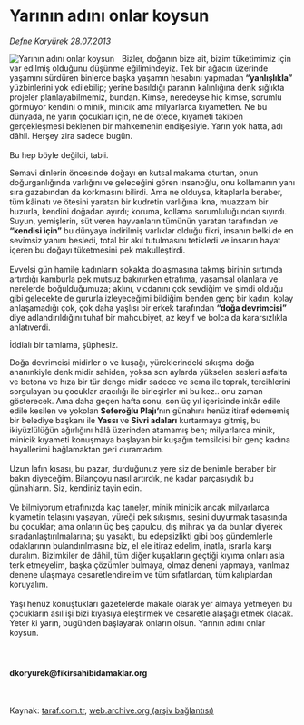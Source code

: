 # Yarının adını onlar koysun

*Defne Koryürek 28.07.2013*

<div class="yazi"><img align="left" alt="Yarının adını onlar koysun" border="0" src="http://www.taraf.com.tr/fotoraflar/makaleler/yarinin-adini-onlar-koysun_9255_orijinal.jpg" style="border-right-width:10px; border-color:#FFFFFF"/><p>Bizler, doğanın bize ait, bizim tüketimimiz için var edilmiş olduğunu düşünme eğilimindeyiz. Tek bir ağacın üzerinde yaşamını sürdüren binlerce başka yaşamın hesabını yapmadan<strong> “yanlışlıkla”</strong> yüzbinlerini yok edilebilip; yerine basıldığı paranın kalınlığına denk sığlıkta projeler planlayabilmemiz, bundan. Kimse, neredeyse hiç kimse, sorumlu görmüyor kendini o minik, minicik ama milyarlarca kıyametten. Ne bu dünyada, ne yarın çocukları için, ne de ötede, kıyameti takiben gerçekleşmesi beklenen bir mahkemenin endişesiyle. Yarın yok hatta, adı dâhil. Herşey zira sadece bugün.<br/><br/>Bu hep böyle değildi, tabii.</p>
<p>Semavi dinlerin öncesinde doğayı en kutsal makama oturtan, onun doğurganlığında varlığını ve geleceğini gören insanoğlu, onu kollamanın yanı sıra gazabından da korkmasını bilirdi. Ama ne olduysa, kitaplarla beraber, tüm kâinatı ve ötesini yaratan bir kudretin varlığına ikna, muazzam bir huzurla, kendini doğadan ayırdı; koruma, kollama sorumluluğundan sıyırdı. Suyun, yemişlerin, süt veren hayvanların tümünün yaratan tarafından ve <strong>“kendisi için”</strong> bu dünyaya indirilmiş varlıklar olduğu fikri, insanın belki de en sevimsiz yanını besledi, total bir akıl tutulmasını tetikledi ve insanın hayat içeren bu doğayı tüketmesini pek makulleştirdi.<br/><br/>Evvelsi gün hamile kadınların sokakta dolaşmasına takmış birinin sırtımda artırdığı kamburla pek mutsuz bakınırken etrafıma, yaşamsal olanlara ve nerelerde boğulduğumuza; aklını, vicdanını çok sevdiğim ve şimdi olduğu gibi gelecekte de gururla izleyeceğimi bildiğim benden genç bir kadın, kolay anlaşamadığı çok, çok daha yaşlısı bir erkek tarafından <strong>“doğa devrimcisi”</strong> diye adlandırıldığını tuhaf bir mahcubiyet, az keyif ve bolca da kararsızlıkla anlatıverdi.</p>
<p>İddialı bir tamlama, şüphesiz.</p>
<p>Doğa devrimcisi midirler o ve kuşağı, yüreklerindeki sıkışma doğa ananınkiyle denk midir sahiden, yoksa son aylarda yükselen sesleri asfalta ve betona ve hıza bir tür denge midir sadece ve sema ile toprak, tercihlerini sorgulayan bu çocuklar aracılığı ile birleşirler mi bu kez.. onu zaman gösterecek. Ama daha geçen hafta sonu, son üç yıl içerisinde inkâr edile edile kesilen ve yokolan <strong>Seferoğlu Plajı‘</strong>nın günahını henüz itiraf edememiş bir belediye başkanı ile <strong>Yassı </strong>ve <strong>Sivri adaları</strong> kurtarmaya gitmiş, bu ikiyüzlülüğün ağırlığını hâlâ üzerinden atamamış ben; milyarlarca minik, minicik kıyameti konuşmaya başlayan bir kuşağın temsilcisi bir genç kadına hayallerimi bağlamaktan geri duramadım.<br/><br/>Uzun lafın kısası, bu pazar, durduğunuz yere siz de benimle beraber bir bakın diyeceğim. Bilançoyu nasıl artırdık, ne kadar parçasıydık bu günahların. Siz, kendiniz tayin edin.<br/><br/>Ve bilmiyorum etrafınızda kaç taneler, minik minicik ancak milyarlarca kıyametin telaşını yaşayan, yüreği pek sıkışmış, sesini duyurmak tasasında bu çocuklar; ama onların üç beş çapulcu, dış mihrak ya da bunlar diyerek sıradanlaştırılmalarına; şu yasaktı, bu edepsizlikti gibi boş gündemlerle odaklarının bulandırılmasına biz, el ele itiraz edelim, inatla, ısrarla karşı duralım. Bizimkiler de dâhil, tüm diğer kuşakların geçtiği kıyıma onları asla terk etmeyelim, başka çözümler bulmaya, olmaz deneni yapmaya, varılmaz denene ulaşmaya cesaretlendirelim ve tüm sıfatlardan, tüm kalıplardan koruyalım.<br/><br/>Yaşı henüz konuştukları gazetelerde makale olarak yer almaya yetmeyen bu çocukların asıl işi bizi kıyasıya eleştirmek ve cesaretle alaşağı etmek olacak. Yeter ki yarın, bugünden başlayarak onların olsun. Yarının adını onlar koysun.<br/><br/><br/></p>
<h4>dkoryurek@fikirsahibidamaklar.org</h4><br/>
</div>

Kaynak: [taraf.com.tr](http://www.taraf.com.tr:80/defne-koryurek/makale-yarinin-adini-onlar-koysun.htm), [web.archive.org (arşiv bağlantısı)](http://web.archive.org/web/20130830111625/http://www.taraf.com.tr:80/defne-koryurek/makale-yarinin-adini-onlar-koysun.htm)
